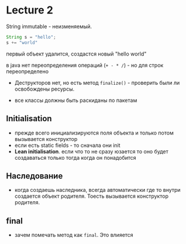 # Lecture 2
String immutable - неизменяемый. 

```java
String s = "hello";
s += "world"
```

первый объект удалится, создастся новый "hello world"

в java нет переопределения операций (`+ - * /`) - но для строк переопределено

- Деструкторов нет, но есть метод `finalize()` - проверить были ли освобождены ресурсы. 

- все классы должны быть раскиданы по пакетам

## Initialisation
- прежде всего инициализируются поля объекта и только потом вызывается конструктор
- если есть static fields -  то сначала они init
- **Lean initialisation**. если что то не сразу юзается то оно будет создаваться только тогда когда он понадобится


## Наследование
- когда создаешь наследника, всегда автоматически где то внутри создается объект родителя. Тоесть вызывается конструктор родителя.

## final
- зачем помечать метод как `final`. Это влияется

